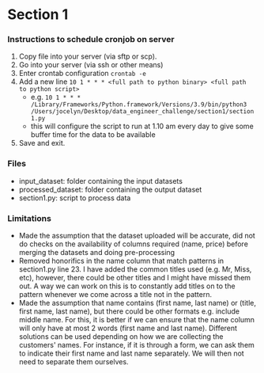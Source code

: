 # Section 1

### Instructions to schedule cronjob on server

1. Copy file into your server (via sftp or scp).
2. Go into your server (via ssh or other means)
3. Enter crontab configuration `crontab -e`
4. Add a new line  `10 1 * * * <full path to python binary> <full path to python script>` 
    - e.g. `10 1 * * * /Library/Frameworks/Python.framework/Versions/3.9/bin/python3 /Users/jocelyn/Desktop/data_engineer_challenge/section1/section1.py`
    - this will configure the script to run at 1.10 am every day to give some buffer time for the data to be available
5. Save and exit.


### Files
- input_dataset: folder containing the input datasets
- processed_dataset: folder containing the output dataset
- section1.py: script to process data

### Limitations
- Made the assumption that the dataset uploaded will be accurate, did not do checks on the availability of columns required (name, price) before merging the datasets and doing pre-processing
- Removed honorifics in the name column that match patterns in section1.py line 23. I have added the common titles used (e.g. Mr, Miss, etc), however, there could be other titles and I might have missed them out. A way we can work on this is to constantly add titles on to the pattern whenever we come across a title not in the pattern.
- Made the assumption that name contains (first name, last name) or (title, first name, last name), but there could be other formats e.g. include middle name. For this, it is better if we can ensure that the name column will only have at most 2 words (first name and last name). Different solutions can be used depending on how we are collecting the customers' names. For instance, if it is through a form, we can ask them to indicate their first name and last name separately. We will then not need to separate them ourselves. 
